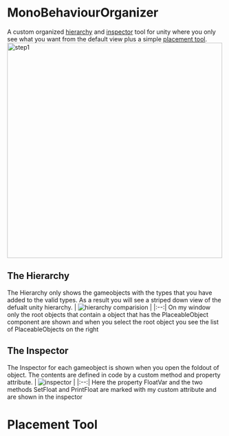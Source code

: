 # MonoBehaviourOrganizer

A custom organized [hierarchy](#the-hierarchy) and [inspector](#the-inspector) tool for unity where you only see what you want from the default view plus a simple [placement tool](#placement-tool). <br>
<img src="https://github.com/manijs82/MonoBehaviourOrganizer/assets/57400375/fb03e85f-ee80-49b3-a50e-3edce71472d0" alt="step1" width="500"/>

## The Hierarchy

The Hierarchy only shows the gameobjects with the types that you have added to the valid types. As a result you will see a striped down view of the defualt unity hierarchy.
| ![hierarchy comparision](https://github.com/manijs82/MonoBehaviourOrganizer/assets/57400375/08b90891-92e1-422e-b7e0-662d29c8f9aa) | 
|:--:| 
On my window only the root objects that contain a object that has the PlaceableObject component are shown and when you select the root object you see the list of PlaceableObjects on the right <br>

## The Inspector

The Inspector for each gameobject is shown when you open the foldout of object. The contents are defined in code by a custom method and property attribute.
| ![inspector](https://github.com/manijs82/MonoBehaviourOrganizer/assets/57400375/0d6a9a6c-e405-43e4-a5e3-dfe723542706) | 
|:--:| 
Here the property FloatVar and the two methods SetFloat and PrintFloat are marked with my custom attribute and are shown in the inspector <br>

# Placement Tool


